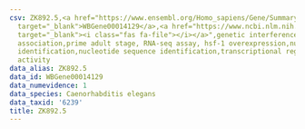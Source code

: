 ```yaml
---
csv: ZK892.5,<a href="https://www.ensembl.org/Homo_sapiens/Gene/Summary?db=core;g=WBGene00014129"
  target="_blank">WBGene00014129</a>,<a href="https://www.ncbi.nlm.nih.gov/pubmed/30894454"
  target="_blank"><i class="fas fa-file"></i></a>",genetic interference,functional
  association,prime adult stage, RNA-seq assay, hsf-1 overexpression,nucleotide sequence
  identification,nucleotide sequence identification,transcriptional regulation,up-regulates
  activity
data_alias: ZK892.5
data_id: WBGene00014129
data_numevidence: 1
data_species: Caenorhabditis elegans
data_taxid: '6239'
title: ZK892.5
---
```

